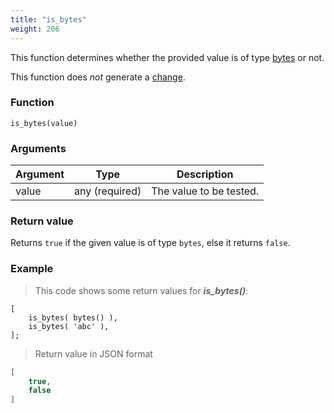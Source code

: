 ```yaml
---
title: "is_bytes"
weight: 206
---
```


This function determines whether the provided value is of type [bytes](../../data-types/bytes) or not.

This function does *not* generate a [change](../../overview/changes).

### Function

`is_bytes(value)`

### Arguments

Argument | Type | Description
-------- | ---- | -----------
value | any (required) | The value to be tested.

### Return value

Returns `true` if the given value is of type `bytes`,  else it returns `false`.

### Example

> This code shows some return values for ***is_bytes()***:

```thingsdb,json_response
[
    is_bytes( bytes() ),
    is_bytes( 'abc' ),
];
```

> Return value in JSON format

```json
[
    true,
    false
]
```
